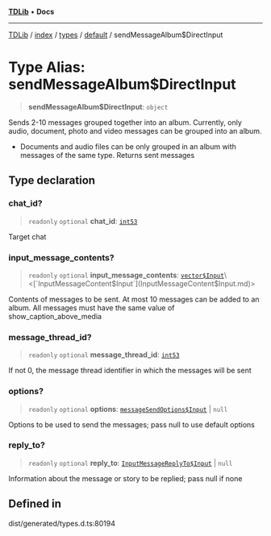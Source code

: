 [**TDLib**](../../../../../../README.md) • **Docs**

***

[TDLib](../../../../../../modules.md) / [index](../../../../../README.md) / [types](../../../README.md) / [default](../README.md) / sendMessageAlbum$DirectInput

# Type Alias: sendMessageAlbum$DirectInput

> **sendMessageAlbum$DirectInput**: `object`

Sends 2-10 messages grouped together into an album. Currently, only audio, document, photo and video messages can be grouped into an album.

- Documents and audio files can be only grouped in an album with messages of the same type. Returns sent messages

## Type declaration

### chat\_id?

> `readonly` `optional` **chat\_id**: [`int53`](int53.md)

Target chat

### input\_message\_contents?

> `readonly` `optional` **input\_message\_contents**: [`vector$Input`](vector$Input.md)\<[`InputMessageContent$Input`](InputMessageContent$Input.md)\>

Contents of messages to be sent. At most 10 messages can be added to an album. All messages must have the same value of show_caption_above_media

### message\_thread\_id?

> `readonly` `optional` **message\_thread\_id**: [`int53`](int53.md)

If not 0, the message thread identifier in which the messages will be sent

### options?

> `readonly` `optional` **options**: [`messageSendOptions$Input`](messageSendOptions$Input.md) \| `null`

Options to be used to send the messages; pass null to use default options

### reply\_to?

> `readonly` `optional` **reply\_to**: [`InputMessageReplyTo$Input`](InputMessageReplyTo$Input.md) \| `null`

Information about the message or story to be replied; pass null if none

## Defined in

dist/generated/types.d.ts:80194
